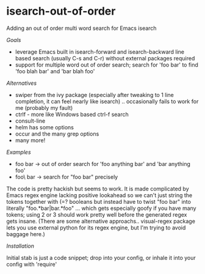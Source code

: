 # isearch-out-of-order
Adding an out of order multi word search for Emacs isearch

*Goals*

- leverage Emacs built in isearch-forward and isearch-backward line based search (usually C-s and C-r) without external packages required
- support for multiple word out of order search; search for 'foo bar' to find 'foo blah bar' and 'bar blah foo'

*Alternatives*

- swiper from the ivy package (especially after tweaking to 1 line completion, it can feel nearly like isearch) .. occasionally fails to work for me (probably my fault)
- ctrlf - more like Windows based ctrl-f search
- consult-line
- helm has some options
- occur and the many grep options
- many more!

*Examples*

- foo bar -> out of order search for 'foo anything bar' and 'bar anything foo'
- foo\ bar -> search for "foo bar" precisely

The code is pretty hackish but seems to work. It is made complicated by Emacs regex engine lacking positive lookahead so we can't just string
the tokens together with (=? booleans but instead have to twist "foo bar" into literally "foo.\*bar|bar.\*foo" ... which gets especially goofy
if you have many tokens; using 2 or 3 should work pretty well before the generated regex gets insane. (There are some alternative approachs..
visual-regex package lets you use external python for its regex engine, but I'm trying to avoid baggage here.)

*Installation*

Initial stab is just a code snippet; drop into your config, or inhale it into your config with 'require'
